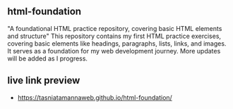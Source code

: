## html-foundation
"A foundational HTML practice repository, covering basic HTML elements and structure"
This repository contains my first HTML practice exercises, covering basic elements like headings, paragraphs, lists, links, and images. It serves as a foundation for my web development journey. More updates will be added as I progress.

## live link preview 
- https://tasniatamannaweb.github.io/html-foundation/
